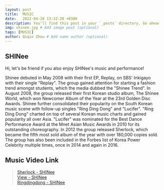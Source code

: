 ```yaml
---
layout: post
title:  MUSIC
date:   2022-04-28 13:32:20 +0300
description: You’ll find this post in your `_posts` directory. Go ahead and edit it and re-build the site to see your changes. # Add post description (optional)
img: shinee.jpg # Add image post (optional)
tags: [MUSIC]
author: Qiqin Zhou # Add name author (optional)
---
```


## SHINee
Hi, let's be friend if you also enjoy SHINee's music and performance!

>
Shinee debuted in May 2008 with their first EP, Replay, on SBS' 
Inkigayo with their single "Replay". The group gained attention for starting a fashion 
trend amongst students, which the media dubbed the "Shinee Trend". In August 2008,
the group released their first Korean studio album, The Shinee World, which won Newcomer Album of the Year at the 23rd Golden Disc Awards. Shinee further consolidated their popularity on the South Korean music scene with follow-up singles "Ring Ding Dong" and "Lucifer". "Ring Ding Dong" charted on top of several Korean music charts and gained popularity all over Asia. "Lucifer" was nominated for the Best Dance Performance Award at the Mnet Asian Music Awards in 2010 for its outstanding choreography. In 2012 the group released Sherlock, which became the fifth most sold album of the year with over 180,000 copies sold. The group has also been included in the Forbes 
list of Korea Power Celebrity multiple times, once in 2014 and again in 2016.
  
## Music Video Link
>[Sherlock - SHINee](https://www.youtube.com/watch?v=8kyG5tTZ1iE)  
>[View - SHINee](https://www.youtube.com/watch?v=UF53cptEE5k)  
>[Ringdingdong - SHINee](https://www.youtube.com/watch?v=roughtzsCDI)  